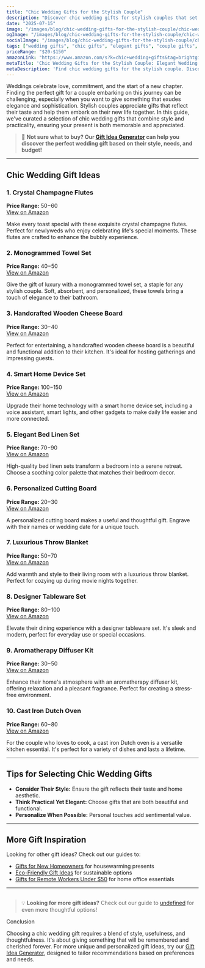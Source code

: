```yaml
---
title: "Chic Wedding Gifts for the Stylish Couple"
description: "Discover chic wedding gifts for stylish couples that set them up for life together—browse our elegant picks!"
date: "2025-07-15"
image: "/images/blog/chic-wedding-gifts-for-the-stylish-couple/chic-wedding-gifts-for-the-stylish-couple-banner.webp"
ogImage: "/images/blog/chic-wedding-gifts-for-the-stylish-couple/chic-wedding-gifts-for-the-stylish-couple-og.webp"
socialImage: "/images/blog/chic-wedding-gifts-for-the-stylish-couple/chic-wedding-gifts-for-the-stylish-couple-social.webp"
tags: ["wedding gifts", "chic gifts", "elegant gifts", "couple gifts", "home decor"]
priceRange: "$20-$150"
amazonLink: "https://www.amazon.com/s?k=chic+wedding+gifts&tag=brightgift-20"
metaTitle: 'Chic Wedding Gifts for the Stylish Couple: Elegant Wedding Gift Ideas | BrightGift'
metaDescription: 'Find chic wedding gifts for the stylish couple. Discover elegant wedding gift ideas that combine sophistication with practicality for modern newlyweds.'
---
```


Weddings celebrate love, commitment, and the start of a new chapter. Finding the perfect gift for a couple embarking on this journey can be challenging, especially when you want to give something that exudes elegance and sophistication. Stylish couples appreciate gifts that reflect their taste and help them embark on their new life together. In this guide, we've curated a selection of chic wedding gifts that combine style and practicality, ensuring your present is both memorable and appreciated.

> 🎯 **Not sure what to buy? Our [Gift Idea Generator](https://bright-gift.com) can help you discover the perfect wedding gift based on their style, needs, and budget!**

---

## Chic Wedding Gift Ideas

### 1. Crystal Champagne Flutes
**Price Range:** $50-$60  
<a href="https://www.amazon.com/s?k=crystal+champagne+flutes&tag=bright-gift-20" class="amazon-link" target="_blank" rel="noopener">View on Amazon</a>

Make every toast special with these exquisite crystal champagne flutes. Perfect for newlyweds who enjoy celebrating life's special moments. These flutes are crafted to enhance the bubbly experience.

### 2. Monogrammed Towel Set
**Price Range:** $40-$50  
<a href="https://www.amazon.com/s?k=monogrammed+towel+set&tag=bright-gift-20" class="amazon-link" target="_blank" rel="noopener">View on Amazon</a>

Give the gift of luxury with a monogrammed towel set, a staple for any stylish couple. Soft, absorbent, and personalized, these towels bring a touch of elegance to their bathroom.

### 3. Handcrafted Wooden Cheese Board
**Price Range:** $30-$40  
<a href="https://www.amazon.com/s?k=handcrafted+wooden+cheese+board&tag=bright-gift-20" class="amazon-link" target="_blank" rel="noopener">View on Amazon</a>

Perfect for entertaining, a handcrafted wooden cheese board is a beautiful and functional addition to their kitchen. It's ideal for hosting gatherings and impressing guests.

### 4. Smart Home Device Set
**Price Range:** $100-$150  
<a href="https://www.amazon.com/s?k=smart+home+device+set&tag=bright-gift-20" class="amazon-link" target="_blank" rel="noopener">View on Amazon</a>

Upgrade their home technology with a smart home device set, including a voice assistant, smart lights, and other gadgets to make daily life easier and more connected.

### 5. Elegant Bed Linen Set
**Price Range:** $70-$90  
<a href="https://www.amazon.com/s?k=elegant+bed+linen+set&tag=bright-gift-20" class="amazon-link" target="_blank" rel="noopener">View on Amazon</a>

High-quality bed linen sets transform a bedroom into a serene retreat. Choose a soothing color palette that matches their bedroom decor.

### 6. Personalized Cutting Board
**Price Range:** $20-$30  
<a href="https://www.amazon.com/s?k=personalized+cutting+board&tag=bright-gift-20" class="amazon-link" target="_blank" rel="noopener">View on Amazon</a>

A personalized cutting board makes a useful and thoughtful gift. Engrave with their names or wedding date for a unique touch.

### 7. Luxurious Throw Blanket
**Price Range:** $50-$70  
<a href="https://www.amazon.com/s?k=luxurious+throw+blanket&tag=bright-gift-20" class="amazon-link" target="_blank" rel="noopener">View on Amazon</a>

Add warmth and style to their living room with a luxurious throw blanket. Perfect for cozying up during movie nights together.

### 8. Designer Tableware Set
**Price Range:** $80-$100  
<a href="https://www.amazon.com/s?k=designer+tableware+set&tag=bright-gift-20" class="amazon-link" target="_blank" rel="noopener">View on Amazon</a>

Elevate their dining experience with a designer tableware set. It's sleek and modern, perfect for everyday use or special occasions.

### 9. Aromatherapy Diffuser Kit
**Price Range:** $30-$50  
<a href="https://www.amazon.com/s?k=aromatherapy+diffuser+kit&tag=bright-gift-20" class="amazon-link" target="_blank" rel="noopener">View on Amazon</a>

Enhance their home's atmosphere with an aromatherapy diffuser kit, offering relaxation and a pleasant fragrance. Perfect for creating a stress-free environment.

### 10. Cast Iron Dutch Oven
**Price Range:** $60-$80  
<a href="https://www.amazon.com/s?k=cast+iron+dutch+oven&tag=bright-gift-20" class="amazon-link" target="_blank" rel="noopener">View on Amazon</a>

For the couple who loves to cook, a cast iron Dutch oven is a versatile kitchen essential. It's perfect for a variety of dishes and lasts a lifetime.

---

## Tips for Selecting Chic Wedding Gifts

- **Consider Their Style:** Ensure the gift reflects their taste and home aesthetic.
- **Think Practical Yet Elegant:** Choose gifts that are both beautiful and functional.
- **Personalize When Possible:** Personal touches add sentimental value.

---

## More Gift Inspiration

Looking for other gift ideas? Check out our guides to:
- [Gifts for New Homeowners](/blog/gifts-for-new-homeowners-2025) for housewarming presents
- [Eco-Friendly Gift Ideas](/blog/eco-friendly-gift-ideas-for-every-budget) for sustainable options
- [Gifts for Remote Workers Under $50](/blog/gifts-for-remote-workers-under-50) for home office essentials

---

## 

> 💡 **Looking for more gift ideas?** Check out our guide to [undefined](/blog/25-unique-anniversary-gift-ideas-under-50) for even more thoughtful options!

Conclusion

Choosing a chic wedding gift requires a blend of style, usefulness, and thoughtfulness. It's about giving something that will be remembered and cherished forever. For more unique and personalized gift ideas, try our [Gift Idea Generator](https://bright-gift.com), designed to tailor recommendations based on preferences and needs.